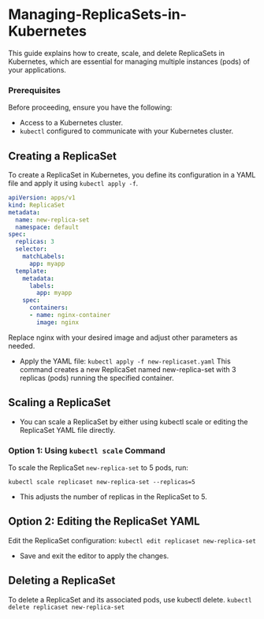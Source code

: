 # Managing-ReplicaSets-in-Kubernetes
This guide explains how to create, scale, and delete ReplicaSets in Kubernetes, which are essential for managing multiple instances (pods) of your applications.

### Prerequisites

Before proceeding, ensure you have the following:

- Access to a Kubernetes cluster.
- `kubectl` configured to communicate with your Kubernetes cluster.

## Creating a ReplicaSet

To create a ReplicaSet in Kubernetes, you define its configuration in a YAML file and apply it using `kubectl apply -f`.

```yaml
apiVersion: apps/v1
kind: ReplicaSet
metadata:
  name: new-replica-set
  namespace: default
spec:
  replicas: 3
  selector:
    matchLabels:
      app: myapp
  template:
    metadata:
      labels:
        app: myapp
    spec:
      containers:
      - name: nginx-container
        image: nginx
```
Replace nginx with your desired image and adjust other parameters as needed.
- Apply the YAML file:
`kubectl apply -f new-replicaset.yaml`
This command creates a new ReplicaSet named new-replica-set with 3 replicas (pods) running the specified container.
## Scaling a ReplicaSet
- You can scale a ReplicaSet by either using kubectl scale or editing the ReplicaSet YAML file directly.
### Option 1: Using `kubectl scale` Command

To scale the ReplicaSet `new-replica-set` to 5 pods, run:

 `kubectl scale replicaset new-replica-set --replicas=5`
- This adjusts the number of replicas in the ReplicaSet to 5.
## Option 2: Editing the ReplicaSet YAML
Edit the ReplicaSet configuration:
 `kubectl edit replicaset new-replica-set`
- Save and exit the editor to apply the changes.

## Deleting a ReplicaSet
To delete a ReplicaSet and its associated pods, use kubectl delete.
`kubectl delete replicaset new-replica-set`


